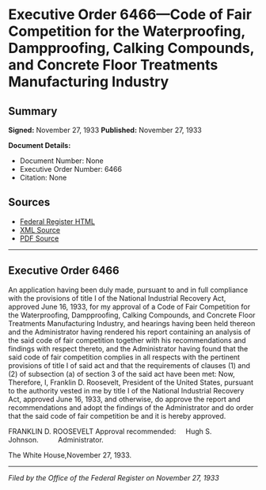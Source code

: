 # Executive Order 6466—Code of Fair Competition for the Waterproofing, Dampproofing, Calking Compounds, and Concrete Floor Treatments Manufacturing Industry

## Summary

**Signed:** November 27, 1933
**Published:** November 27, 1933

**Document Details:**
- Document Number: None
- Executive Order Number: 6466
- Citation: None

## Sources
- [Federal Register HTML](https://www.presidency.ucsb.edu/documents/executive-order-6466-code-fair-competition-for-the-waterproofing-dampproofing-calking)
- [XML Source](None)
- [PDF Source](None)

---

## Executive Order 6466

An application having been duly made, pursuant to and in full compliance with the provisions of title I of the National Industrial Recovery Act, approved June 16, 1933, for my approval of a Code of Fair Competition for the Waterproofing, Dampproofing, Calking Compounds, and Concrete Floor Treatments Manufacturing Industry, and hearings having been held thereon and the Administrator having rendered his report containing an analysis of the said code of fair competition together with his recommendations and findings with respect thereto, and the Administrator having found that the said code of fair competition complies in all respects with the pertinent provisions of title I of said act and that the requirements of clauses (1) and (2) of subsection (a) of section 3 of the said act have been met:
Now, Therefore, I, Franklin D. Roosevelt, President of the United States, pursuant to the authority vested in me by title I of the National Industrial Recovery Act, approved June 16, 1933, and otherwise, do approve the report and recommendations and adopt the findings of the Administrator and do order that the said code of fair competition be and it is hereby approved.

FRANKLIN D. ROOSEVELT
Approval recommended:     Hugh S. Johnson.          Administrator.

The White House,November 27, 1933.

---

*Filed by the Office of the Federal Register on November 27, 1933*

